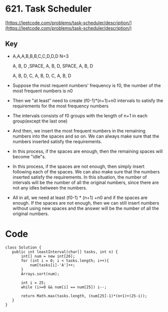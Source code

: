 # 621. Task Scheduler

[https://leetcode.com/problems/task-scheduler/description/](https://leetcode.com/problems/task-scheduler/description/)

## Key
 * A,A,A,B,B,B,C,C,D,D,D  N=3
 
   A, B, D ,SPACE,    A, B, D, SPACE,     A, B, D
 
   A, B, D, C,        A, B, D, C,         A, B, D   
             
 * Suppose the most requent numbers' frequency is f0, the number of the most frequent numbers is n0 
 
 * Then we "at least" need to create (f0-1)*(n+1)+n0 intervals to satisfy the requirements for the most frequency numbers
 
 * The intervals consists of f0 groups with the length of n+1 in each group(except the last one)
 
 * And then, we insert the most frequent numbers in the remaining numbers into the spaces and so on. We can always make sure that the numbers inserted satisfy the requirements.
 
 * In this process, if the spaces are enough, then the remaining spaces will become "idle"s.
 * In this process, if the spaces are not enough, then simply insert following each of the spaces. We can also make sure that the numbers inserted satisfy the requirements. In this situation, the number of intervals will be the number of all the original numbers, since there are not any idles between the numbers.
           
 * All in all, we need at least (f0-1) * (n+1) +n0 and if the spaces are enough. If the spaces are not enough, then we can still insert numbers without using new spaces and the answer will be the number of all the original numbers.
 
 # Code
 ```
 class Solution {
    public int leastInterval(char[] tasks, int n) {
        int[] num = new int[26];
        for (int i = 0; i < tasks.length; i++){
            num[tasks[i]-'A']++;
        }
        Arrays.sort(num);
        
        int i = 25;
        while (i>=0 && num[i] == num[25]) i--;
        
        return Math.max(tasks.length, (num[25]-1)*(n+1)+(25-i));
    }
}
 ```
